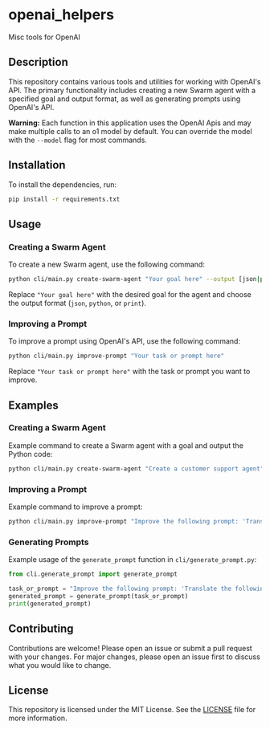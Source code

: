 # openai_helpers

Misc tools for OpenAI

## Description

This repository contains various tools and utilities for working with OpenAI's API. The primary functionality includes creating a new Swarm agent with a specified goal and output format, as well as generating prompts using OpenAI's API.

**Warning:** Each function in this application uses the OpenAI Apis and may make multiple calls to an o1 model by default.
You can override the model with the `--model` flag for most commands.


## Installation

To install the dependencies, run:

```bash
pip install -r requirements.txt
```

## Usage

### Creating a Swarm Agent

To create a new Swarm agent, use the following command:

```bash
python cli/main.py create-swarm-agent "Your goal here" --output [json|python|print]
```

Replace `"Your goal here"` with the desired goal for the agent and choose the output format (`json`, `python`, or `print`).

### Improving a Prompt

To improve a prompt using OpenAI's API, use the following command:

```bash
python cli/main.py improve-prompt "Your task or prompt here"
```

Replace `"Your task or prompt here"` with the task or prompt you want to improve.

## Examples

### Creating a Swarm Agent

Example command to create a Swarm agent with a goal and output the Python code:

```bash
python cli/main.py create-swarm-agent "Create a customer support agent" --output python
```

### Improving a Prompt

Example command to improve a prompt:

```bash
python cli/main.py improve-prompt "Improve the following prompt: 'Translate the following English text to French.'"
```

### Generating Prompts

Example usage of the `generate_prompt` function in `cli/generate_prompt.py`:

```python
from cli.generate_prompt import generate_prompt

task_or_prompt = "Improve the following prompt: 'Translate the following English text to French.'"
generated_prompt = generate_prompt(task_or_prompt)
print(generated_prompt)
```

## Contributing

Contributions are welcome! Please open an issue or submit a pull request with your changes. For major changes, please open an issue first to discuss what you would like to change.

## License

This repository is licensed under the MIT License. See the [LICENSE](LICENSE) file for more information.

